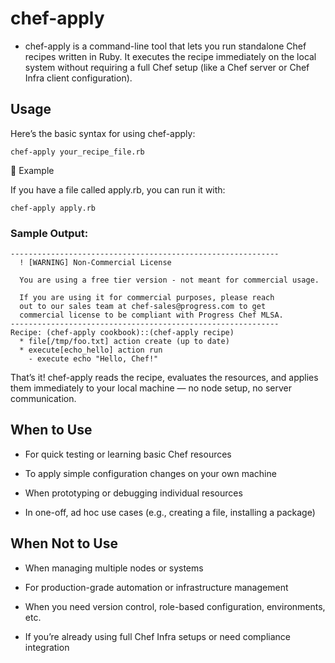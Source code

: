 # chef-apply

- chef-apply is a command-line tool that lets you run standalone Chef recipes written in Ruby. It executes the recipe immediately on the local system without requiring a full Chef setup (like a Chef server or Chef Infra client configuration).

## Usage
Here’s the basic syntax for using chef-apply:

```
chef-apply your_recipe_file.rb
```

📌 Example

If you have a file called apply.rb, you can run it with:

```
chef-apply apply.rb
```

### Sample Output:
```
------------------------------------------------------------
  ! [WARNING] Non-Commercial License

  You are using a free tier version - not meant for commercial usage.

  If you are using it for commercial purposes, please reach
  out to our sales team at chef-sales@progress.com to get
  commercial license to be compliant with Progress Chef MLSA.
------------------------------------------------------------
Recipe: (chef-apply cookbook)::(chef-apply recipe)
  * file[/tmp/foo.txt] action create (up to date)
  * execute[echo_hello] action run
    - execute echo "Hello, Chef!"
```

That’s it! chef-apply reads the recipe, evaluates the resources, and applies them immediately to your local machine — no node setup, no server communication.



## When to Use
- For quick testing or learning basic Chef resources

- To apply simple configuration changes on your own machine

- When prototyping or debugging individual resources

- In one-off, ad hoc use cases (e.g., creating a file, installing a package)

## When Not to Use
- When managing multiple nodes or systems

- For production-grade automation or infrastructure management

- When you need version control, role-based configuration, environments, etc.

- If you’re already using full Chef Infra setups or need compliance integration
